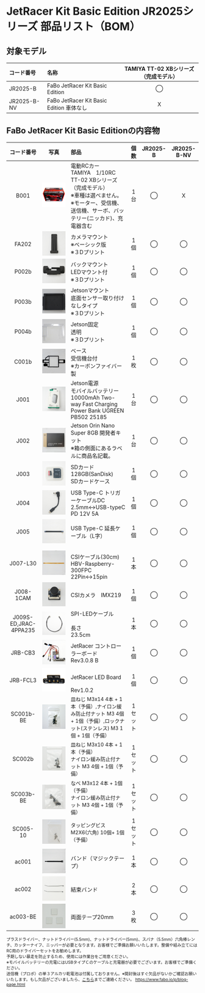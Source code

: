 # JetRacer Kit Basic Edition JR2025シリーズ 部品リスト（BOM）

<div style="text-align: right;font-size: 60%">
</div>

## 対象モデル

|コード番号|名称|TAMIYA TT-02 XBシリーズ（完成モデル）|
|:--|:--|:--:|
|JR2025-B|FaBo JetRacer Kit Basic Edition|◯|
|JR2025-B-NV|FaBo JetRacer Kit Basic Edition 車体なし|X|

## FaBo JetRacer Kit Basic Editionの内容物

|コード番号|写真|部品|個数|JR2025-B|JR2025-B-NV|
|:--:|:--:|:--|:--:|:--:|:--:|
|B001|![](./img/001bom/TT-02XBmodel800840.jpeg)|<span style="font-size:14px;">電動RCカー<br>TAMIYA　1/10RC TT-02 XBシリーズ（完成モデル）<br>※車種は選べません。<br>※モーター、受信機、送信機、サーボ、バッテリー(ニッカド)、充電器含む</span>|1台|◯|X|
|FA202|![](./img/001bom/FA202.JPG)|<span style="font-size:14px;">カメラマウント<br>※ベーシック版<br>※３Dプリント</span>|1個|◯|◯|
|P002b|![](./img/001bom/P002.JPG)|<span style="font-size:14px;">バックマウント<br>LEDマウント付<br>※３Dプリント</span>|1個|◯|◯|
|P003b|![](./img/001bom/P003b.jpg)|<span style="font-size:14px;">Jetsonマウント<br>底面センサー取り付けなしタイプ<br>※３Dプリント</span>|1個|◯|◯|
|P004b|![](./img/001bom/P004b.jpg)|<span style="font-size:14px;">Jetson固定<br>透明<br>※３Dプリント</span>|1個|◯|◯|
|C001b|![](./img/001bom/C001b.jpg)|<span style="font-size:14px;">ベース<br>受信機台付<br>※カーボンファイバー製</span>|1枚|◯|◯|
|J001|![](./img/001bom/J001.JPG)|<span style="font-size:14px;">Jetson電源<br>モバイルバッテリー　10000mAh Two-way Fast Charging Power Bank UGREEN PB502 25185</span>|1台|◯|◯|
|J002|![](./img/001bom/J002.JPG)|<span style="font-size:14px;">Jetson Orin Nano Super 8GB 開発者キット <br>※箱の側面にあるラベルに商品名記載。</span>|1台|◯|◯|
|J003|![](./img/001bom/J003.JPG)|SDカード128GB(SanDisk)<br>SDカードケース</span>|1個|◯|◯|
|J004|![](./img/001bom/J004.JPG)|<span style="font-size:14px;">USB Type-C トリガーケーブルDC 2.5mm<->USB-typeC PD 12V 5A</span>|1個|◯|◯|
|J005|![](./img/001bom/J005.JPG)|<span style="font-size:14px;">USB Type-C 延長ケーブル（L字）</span>|1個|◯|◯|
|J007-L30|![](./img/001bom/J007-L30.JPG)|<span style="font-size:14px;"><br>CSIケーブル(30cm)<br>HBV-Raspberry-300FPC<br>22Pin<->15pin</span>|1本|◯|◯|
|J008-1CAM|![](./img/001bom/J008L.JPG)|<span style="font-size:14px;">CSIカメラ　IMX219</span>|1個|◯|◯|
|J009S-ED,JRAC-4PPA235|![](./img/001bom/J009S.JPG)|<span style="font-size:14px;">SPI-LEDケーブル<br><br>長さ<br>23.5cm</span>|1本|◯|◯|
|JRB-CB3|![](./img/001bom/JRB-CB3.JPG)|<span style="font-size:14px;">JetRacer コントローラーボード<br>Rev3.0.8 B</span>|1個|◯|◯|
|JRB-FCL3|![](./img/001bom/JRB-LED.JPG)|<span style="font-size:14px;"><br>JetRacer LED Board<br><br>Rev1.0.2</span>|1個|◯|◯|
|SC001b-BE|![](./img/001bom/SC001b-BE.jpg)|<span style="font-size:13px;">皿ねじ M3x14 4本 + 1本（予備）,ナイロン緩み防止付ナット M3 4個 + 1個（予備）,ロックナット(ステンレス) M3 1個 + 1個（予備）</span>|1セット|◯|◯|
|SC002b|![](./img/001bom/SC002b.jpg)|<span style="font-size:13px;">皿ねじ M3x10 4本 + 1本（予備）<br>ナイロン緩み防止付ナット M3 4個 + 1個（予備）</span>|1セット|◯|◯|
|SC003b-BE|![](./img/001bom/SC003b-1.jpg)|<span style="font-size:13px;">なべ M3x12 4本 + 1個（予備）<br>ナイロン緩み防止付ナット M3 4個 + 1個（予備）</span>|1セット|◯|◯|
|SC005-10|![](./img/001bom/SC005-10p.JPG)|<span style="font-size:13px;">タッピングビス<br>M2X6(六角) 10個+ 1個（予備）</span>|1セット|◯|◯|
|ac001|![](./img/001bom/AC001.JPG)|<span style="font-size:14px;">バンド（マジックテープ）</span>|1本|◯|◯|
|ac002|![](./img/001bom/AC002.JPG)|<span style="font-size:14px;">結束バンド</span>|2本|◯|◯|
|ac003-BE|![](./img/001bom/AC003-BE.JPG)|<span style="font-size:14px;">両面テープ20mm</span>|3枚|◯|◯|

<div style="text-align: left;font-size: 75%">プラスドライバー、ナットドライバー(5.5mm)、ナットドライバー(5mm)、スパナ（5.5mm）六角棒レンチ、カッターナイフ、ニッパーが必要となります。お客様でご準備お願いいたします。整備や組み立てにはRC用のドライバーセットをお勧めします。<br>予期しない暴走を防止するため、使用には作業台をご用意ください。<br>※モバイルバッテリーの充電にはUSBタイプＣのケーブルと充電器が必要でございます。お客様でご準備ください。<br>送信機（プロポ）の単３アルカリ乾電池は付属しておりません。※開封後はすぐ欠品がないかご確認お願いいたします。もし欠品がございましたら、<a href="https://www.fabo.io/p/blog-page.html">こちら</a>までご連絡ください。
<a href="https://www.fabo.io/p/blog-page.html">https://www.fabo.io/p/blog-page.html</a>
</div>

